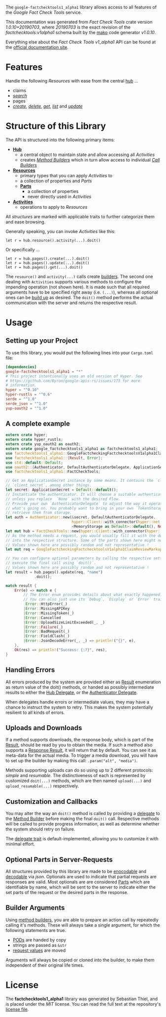 <!---
DO NOT EDIT !
This file was generated automatically from 'src/mako/api/README.md.mako'
DO NOT EDIT !
-->
The `google-factchecktools1_alpha1` library allows access to all features of the *Google Fact Check Tools* service.

This documentation was generated from *Fact Check Tools* crate version *1.0.10+20190703*, where *20190703* is the exact revision of the *factchecktools:v1alpha1* schema built by the [mako](http://www.makotemplates.org/) code generator *v1.0.10*.

Everything else about the *Fact Check Tools* *v1_alpha1* API can be found at the
[official documentation site](https://developers.google.com/fact-check/tools/api/).
# Features

Handle the following *Resources* with ease from the central [hub](https://docs.rs/google-factchecktools1_alpha1/1.0.10+20190703/google_factchecktools1_alpha1/struct.FactCheckTools.html) ... 

* claims
 * [*search*](https://docs.rs/google-factchecktools1_alpha1/1.0.10+20190703/google_factchecktools1_alpha1/struct.ClaimSearchCall.html)
* pages
 * [*create*](https://docs.rs/google-factchecktools1_alpha1/1.0.10+20190703/google_factchecktools1_alpha1/struct.PageCreateCall.html), [*delete*](https://docs.rs/google-factchecktools1_alpha1/1.0.10+20190703/google_factchecktools1_alpha1/struct.PageDeleteCall.html), [*get*](https://docs.rs/google-factchecktools1_alpha1/1.0.10+20190703/google_factchecktools1_alpha1/struct.PageGetCall.html), [*list*](https://docs.rs/google-factchecktools1_alpha1/1.0.10+20190703/google_factchecktools1_alpha1/struct.PageListCall.html) and [*update*](https://docs.rs/google-factchecktools1_alpha1/1.0.10+20190703/google_factchecktools1_alpha1/struct.PageUpdateCall.html)




# Structure of this Library

The API is structured into the following primary items:

* **[Hub](https://docs.rs/google-factchecktools1_alpha1/1.0.10+20190703/google_factchecktools1_alpha1/struct.FactCheckTools.html)**
    * a central object to maintain state and allow accessing all *Activities*
    * creates [*Method Builders*](https://docs.rs/google-factchecktools1_alpha1/1.0.10+20190703/google_factchecktools1_alpha1/trait.MethodsBuilder.html) which in turn
      allow access to individual [*Call Builders*](https://docs.rs/google-factchecktools1_alpha1/1.0.10+20190703/google_factchecktools1_alpha1/trait.CallBuilder.html)
* **[Resources](https://docs.rs/google-factchecktools1_alpha1/1.0.10+20190703/google_factchecktools1_alpha1/trait.Resource.html)**
    * primary types that you can apply *Activities* to
    * a collection of properties and *Parts*
    * **[Parts](https://docs.rs/google-factchecktools1_alpha1/1.0.10+20190703/google_factchecktools1_alpha1/trait.Part.html)**
        * a collection of properties
        * never directly used in *Activities*
* **[Activities](https://docs.rs/google-factchecktools1_alpha1/1.0.10+20190703/google_factchecktools1_alpha1/trait.CallBuilder.html)**
    * operations to apply to *Resources*

All *structures* are marked with applicable traits to further categorize them and ease browsing.

Generally speaking, you can invoke *Activities* like this:

```Rust,ignore
let r = hub.resource().activity(...).doit()
```

Or specifically ...

```ignore
let r = hub.pages().create(...).doit()
let r = hub.pages().update(...).doit()
let r = hub.pages().get(...).doit()
```

The `resource()` and `activity(...)` calls create [builders][builder-pattern]. The second one dealing with `Activities` 
supports various methods to configure the impending operation (not shown here). It is made such that all required arguments have to be 
specified right away (i.e. `(...)`), whereas all optional ones can be [build up][builder-pattern] as desired.
The `doit()` method performs the actual communication with the server and returns the respective result.

# Usage

## Setting up your Project

To use this library, you would put the following lines into your `Cargo.toml` file:

```toml
[dependencies]
google-factchecktools1_alpha1 = "*"
# This project intentionally uses an old version of Hyper. See
# https://github.com/Byron/google-apis-rs/issues/173 for more
# information.
hyper = "^0.10"
hyper-rustls = "^0.6"
serde = "^1.0"
serde_json = "^1.0"
yup-oauth2 = "^1.0"
```

## A complete example

```Rust
extern crate hyper;
extern crate hyper_rustls;
extern crate yup_oauth2 as oauth2;
extern crate google_factchecktools1_alpha1 as factchecktools1_alpha1;
use factchecktools1_alpha1::GoogleFactcheckingFactchecktoolsV1alpha1ClaimReviewMarkupPage;
use factchecktools1_alpha1::{Result, Error};
use std::default::Default;
use oauth2::{Authenticator, DefaultAuthenticatorDelegate, ApplicationSecret, MemoryStorage};
use factchecktools1_alpha1::FactCheckTools;

// Get an ApplicationSecret instance by some means. It contains the `client_id` and 
// `client_secret`, among other things.
let secret: ApplicationSecret = Default::default();
// Instantiate the authenticator. It will choose a suitable authentication flow for you, 
// unless you replace  `None` with the desired Flow.
// Provide your own `AuthenticatorDelegate` to adjust the way it operates and get feedback about 
// what's going on. You probably want to bring in your own `TokenStorage` to persist tokens and
// retrieve them from storage.
let auth = Authenticator::new(&secret, DefaultAuthenticatorDelegate,
                              hyper::Client::with_connector(hyper::net::HttpsConnector::new(hyper_rustls::TlsClient::new())),
                              <MemoryStorage as Default>::default(), None);
let mut hub = FactCheckTools::new(hyper::Client::with_connector(hyper::net::HttpsConnector::new(hyper_rustls::TlsClient::new())), auth);
// As the method needs a request, you would usually fill it with the desired information
// into the respective structure. Some of the parts shown here might not be applicable !
// Values shown here are possibly random and not representative !
let mut req = GoogleFactcheckingFactchecktoolsV1alpha1ClaimReviewMarkupPage::default();

// You can configure optional parameters by calling the respective setters at will, and
// execute the final call using `doit()`.
// Values shown here are possibly random and not representative !
let result = hub.pages().update(req, "name")
             .doit();

match result {
    Err(e) => match e {
        // The Error enum provides details about what exactly happened.
        // You can also just use its `Debug`, `Display` or `Error` traits
         Error::HttpError(_)
        |Error::MissingAPIKey
        |Error::MissingToken(_)
        |Error::Cancelled
        |Error::UploadSizeLimitExceeded(_, _)
        |Error::Failure(_)
        |Error::BadRequest(_)
        |Error::FieldClash(_)
        |Error::JsonDecodeError(_, _) => println!("{}", e),
    },
    Ok(res) => println!("Success: {:?}", res),
}

```
## Handling Errors

All errors produced by the system are provided either as [Result](https://docs.rs/google-factchecktools1_alpha1/1.0.10+20190703/google_factchecktools1_alpha1/enum.Result.html) enumeration as return value of 
the doit() methods, or handed as possibly intermediate results to either the 
[Hub Delegate](https://docs.rs/google-factchecktools1_alpha1/1.0.10+20190703/google_factchecktools1_alpha1/trait.Delegate.html), or the [Authenticator Delegate](https://docs.rs/yup-oauth2/*/yup_oauth2/trait.AuthenticatorDelegate.html).

When delegates handle errors or intermediate values, they may have a chance to instruct the system to retry. This 
makes the system potentially resilient to all kinds of errors.

## Uploads and Downloads
If a method supports downloads, the response body, which is part of the [Result](https://docs.rs/google-factchecktools1_alpha1/1.0.10+20190703/google_factchecktools1_alpha1/enum.Result.html), should be
read by you to obtain the media.
If such a method also supports a [Response Result](https://docs.rs/google-factchecktools1_alpha1/1.0.10+20190703/google_factchecktools1_alpha1/trait.ResponseResult.html), it will return that by default.
You can see it as meta-data for the actual media. To trigger a media download, you will have to set up the builder by making
this call: `.param("alt", "media")`.

Methods supporting uploads can do so using up to 2 different protocols: 
*simple* and *resumable*. The distinctiveness of each is represented by customized 
`doit(...)` methods, which are then named `upload(...)` and `upload_resumable(...)` respectively.

## Customization and Callbacks

You may alter the way an `doit()` method is called by providing a [delegate](https://docs.rs/google-factchecktools1_alpha1/1.0.10+20190703/google_factchecktools1_alpha1/trait.Delegate.html) to the 
[Method Builder](https://docs.rs/google-factchecktools1_alpha1/1.0.10+20190703/google_factchecktools1_alpha1/trait.CallBuilder.html) before making the final `doit()` call. 
Respective methods will be called to provide progress information, as well as determine whether the system should 
retry on failure.

The [delegate trait](https://docs.rs/google-factchecktools1_alpha1/1.0.10+20190703/google_factchecktools1_alpha1/trait.Delegate.html) is default-implemented, allowing you to customize it with minimal effort.

## Optional Parts in Server-Requests

All structures provided by this library are made to be [enocodable](https://docs.rs/google-factchecktools1_alpha1/1.0.10+20190703/google_factchecktools1_alpha1/trait.RequestValue.html) and 
[decodable](https://docs.rs/google-factchecktools1_alpha1/1.0.10+20190703/google_factchecktools1_alpha1/trait.ResponseResult.html) via *json*. Optionals are used to indicate that partial requests are responses 
are valid.
Most optionals are are considered [Parts](https://docs.rs/google-factchecktools1_alpha1/1.0.10+20190703/google_factchecktools1_alpha1/trait.Part.html) which are identifiable by name, which will be sent to 
the server to indicate either the set parts of the request or the desired parts in the response.

## Builder Arguments

Using [method builders](https://docs.rs/google-factchecktools1_alpha1/1.0.10+20190703/google_factchecktools1_alpha1/trait.CallBuilder.html), you are able to prepare an action call by repeatedly calling it's methods.
These will always take a single argument, for which the following statements are true.

* [PODs][wiki-pod] are handed by copy
* strings are passed as `&str`
* [request values](https://docs.rs/google-factchecktools1_alpha1/1.0.10+20190703/google_factchecktools1_alpha1/trait.RequestValue.html) are moved

Arguments will always be copied or cloned into the builder, to make them independent of their original life times.

[wiki-pod]: http://en.wikipedia.org/wiki/Plain_old_data_structure
[builder-pattern]: http://en.wikipedia.org/wiki/Builder_pattern
[google-go-api]: https://github.com/google/google-api-go-client

# License
The **factchecktools1_alpha1** library was generated by Sebastian Thiel, and is placed 
under the *MIT* license.
You can read the full text at the repository's [license file][repo-license].

[repo-license]: https://github.com/Byron/google-apis-rsblob/master/LICENSE.md
